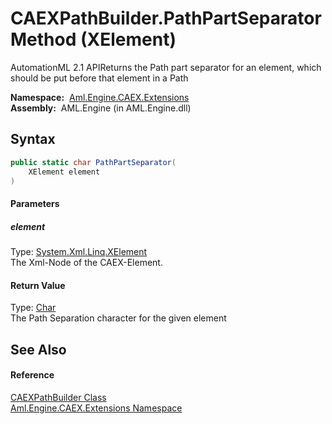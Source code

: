 CAEXPathBuilder.PathPartSeparator Method (XElement)
===================================================
AutomationML 2.1 APIReturns the Path part separator for an element, which should be put before that element in a Path

  **Namespace:**  [Aml.Engine.CAEX.Extensions][1]  
  **Assembly:**  AML.Engine (in AML.Engine.dll)

Syntax
------

```csharp
public static char PathPartSeparator(
	XElement element
)
```

#### Parameters

##### *element*
Type: [System.Xml.Linq.XElement][2]  
 The Xml-Node of the CAEX-Element.

#### Return Value
Type: [Char][3]  
 The Path Separation character for the given element 

See Also
--------

#### Reference
[CAEXPathBuilder Class][4]  
[Aml.Engine.CAEX.Extensions Namespace][1]  

[1]: ../README.md
[2]: https://docs.microsoft.com/dotnet/api/system.xml.linq.xelement
[3]: https://docs.microsoft.com/dotnet/api/system.char
[4]: README.md
[5]: https://www.automationml.org
[6]: ../../icons/logoShade.png